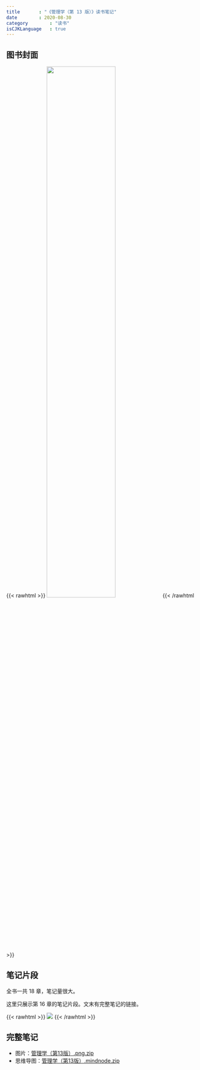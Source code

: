 ```yaml
---
title       : "《管理学（第 13 版）》读书笔记"
date        : 2020-08-30
category        : "读书"
isCJKLanguage   : true
---
```


## 图书封面

{{< rawhtml >}}
<img src="/images/2020-08-30/Management-Cover.jpg" width="60%"/>
{{< /rawhtml >}}

## 笔记片段

全书一共 18 章，笔记量很大。

这里只展示第 16 章的笔记片段。文末有完整笔记的链接。

{{< rawhtml >}}
<picture>
  <source srcset="/images/2020-08-30/Management-Notes-Chapter16.webp" type="image/webp">
  <img src="/images/2020-08-30/Management-Notes-Chapter16.jpg">
</picture>
{{< /rawhtml >}}

## 完整笔记

* 图片：[管理学（第13版）.png.zip](/attachments/2020-08-30/%E7%AE%A1%E7%90%86%E5%AD%A6%EF%BC%88%E7%AC%AC13%E7%89%88%EF%BC%89%E8%AF%BB%E4%B9%A6%E7%AC%94%E8%AE%B0.png.zip)
* 思维导图：[管理学（第13版）.mindnode.zip](/attachments/2020-08-30/%E7%AE%A1%E7%90%86%E5%AD%A6%EF%BC%88%E7%AC%AC13%E7%89%88%EF%BC%89%E8%AF%BB%E4%B9%A6%E7%AC%94%E8%AE%B0.mindnode.zip)
